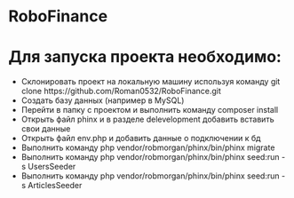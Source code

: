 # RoboFinance

# Для запуска проекта необходимо:
<ul>
  <li>Склонировать проект на локальную машину используя команду git clone https://github.com/Roman0532/RoboFinance.git</li>
  <li>Создать базу данных (например в MySQL)</li>
  <li>Перейти в папку с проектом и выполнить команду composer install</li>
  <li>Открыть файл phinx и в разделе delevelopment добавить вставить свои данные</li>
  <li>Открыть файл env.php и добавить данные о подключении к бд</li>
  <li>Выполнить команду php vendor/robmorgan/phinx/bin/phinx migrate</li>
  <li>Выполнить команду php vendor/robmorgan/phinx/bin/phinx seed:run -s UsersSeeder</li>
  <li>Выполнить команду php vendor/robmorgan/phinx/bin/phinx seed:run -s ArticlesSeeder</li>
  </ul>
